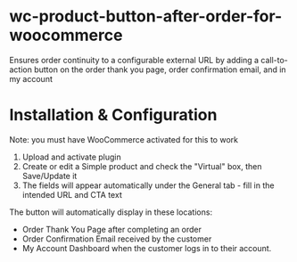# wc-product-button-after-order-for-woocommerce
Ensures order continuity to a configurable external URL by adding a call-to-action button on the order thank you page, order confirmation email, and in my account

# Installation & Configuration

Note: you must have WooCommerce activated for this to work

1. Upload and activate plugin
2. Create or edit a Simple product and check the "Virtual" box, then Save/Update it
3. The fields will appear automatically under the General tab - fill in the intended URL and CTA text

The button will automatically display in these locations:
- Order Thank You Page after completing an order
- Order Confirmation Email received by the customer
- My Account Dashboard when the customer logs in to their account.